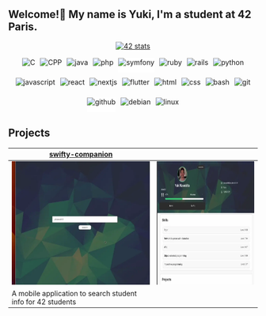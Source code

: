 <h2>Welcome!👋 My name is Yuki, I'm a student at 42 Paris.</h2>

<!-- <img src="https://github-readme-stats.vercel.app/api/top-langs/?username=yuuuuki15&theme=blue-green&show_icons=true&hide_border=true&layout=compact" height="145" alt="languages graph"  /> -->

<div style="display: flex; align-items: center; justify-content: center; margin-bottom: 1rem;">
    <a href="https://profile.intra.42.fr/users/ykawakit">
        <img src="https://badge.mediaplus.ma/colorfulwaves/ykawakit" alt="42 stats" />
    </a>
</div>

<div style="display: flex; flex-wrap: wrap; gap: 10px; justify-content: center; margin-bottom: 1rem;">
    <img src="https://cdn.simpleicons.org/c/A8B9CC" height="30" alt="C"/>
    <img src="https://cdn.simpleicons.org/c++/00599C" height="30" alt="CPP"/>
    <img src="https://cdn.jsdelivr.net/gh/devicons/devicon/icons/java/java-original.svg" height="30px" alt="java">
    <img src="https://cdn.jsdelivr.net/gh/devicons/devicon/icons/php/php-original.svg" height="30px;" alt="php">
    <img src="https://cdn.jsdelivr.net/gh/devicons/devicon/icons/symfony/symfony-original.svg" height="30" alt="symfony" style="background-color: white"/>
    <img src="https://cdn.jsdelivr.net/gh/devicons/devicon/icons/ruby/ruby-original.svg" height="30px;" alt="ruby">
    <img src="https://cdn.jsdelivr.net/gh/devicons/devicon/icons/rails/rails-original-wordmark.svg" height="30" alt="rails"/>
    <img src="https://cdn.jsdelivr.net/gh/devicons/devicon/icons/python/python-original.svg" height="30" alt="python"/>
    <img src="https://cdn.jsdelivr.net/gh/devicons/devicon/icons/javascript/javascript-original.svg" height="30" alt="javascript"/>
    <img src="https://cdn.jsdelivr.net/gh/devicons/devicon/icons/react/react-original.svg" height="30" alt="react"/>
    <img src="https://cdn.jsdelivr.net/gh/devicons/devicon/icons/nextjs/nextjs-original.svg" height="30" alt="nextjs"/>
    <img src="https://cdn.jsdelivr.net/gh/devicons/devicon/icons/flutter/flutter-original.svg" height="30" alt="flutter"/>
    <img src="https://skillicons.dev/icons?i=html" height="30" alt="html"/>
    <img src="https://cdn.jsdelivr.net/gh/devicons/devicon/icons/css3/css3-original.svg" height="30" alt="css"/>
    <img src="https://cdn.jsdelivr.net/gh/devicons/devicon/icons/bash/bash-original.svg" height="30" alt="bash"/>
    <img src="https://cdn.jsdelivr.net/gh/devicons/devicon/icons/git/git-original.svg" height="30" alt="git"/>
    <img src="https://cdn.jsdelivr.net/gh/devicons/devicon/icons/github/github-original.svg" height="30" alt="github" style="background-color: white"/>
    <img src="https://cdn.jsdelivr.net/gh/devicons/devicon/icons/debian/debian-original.svg" height="30" alt="debian"/>
    <img src="https://cdn.jsdelivr.net/gh/devicons/devicon/icons/linux/linux-original.svg" height="30" alt="linux"/>
</div>

<h2>Projects</h2>

<!-- Project cards -->
| [swifty-companion](https://github.com/yuuuuki15/swifty_companion) ||
|---|---|
|<a href="https://github.com/yuuuuki15/swifty_companion"><img src="assets/swifty1.webp" width="300" height="250" alt="swifty-companion demo"/></a>|<a href="https://github.com/yuuuuki15/swifty_companion"><img src="assets/swifty2.webp" width="300" height="250" alt="swifty-companion demo2"/></a>|
| A mobile application to search student info for 42 students | |


<!-- Add more project cards as needed -->
